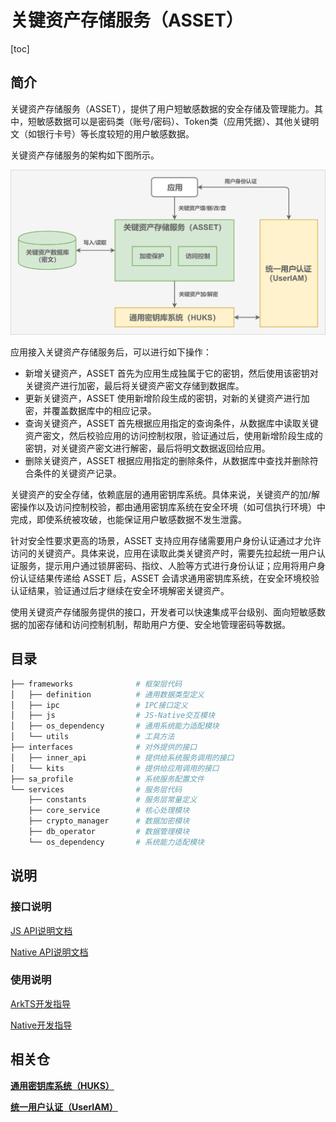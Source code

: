 # 关键资产存储服务（ASSET）

[toc]

## 简介

关键资产存储服务（ASSET），提供了用户短敏感数据的安全存储及管理能力。其中，短敏感数据可以是密码类（账号/密码）、Token类（应用凭据）、其他关键明文（如银行卡号）等长度较短的用户敏感数据。

关键资产存储服务的架构如下图所示。

![ASSET架构图](figures/asset_architecture.png)

应用接入关键资产存储服务后，可以进行如下操作：

- 新增关键资产，ASSET 首先为应用生成独属于它的密钥，然后使用该密钥对关键资产进行加密，最后将关键资产密文存储到数据库。
- 更新关键资产，ASSET 使用新增阶段生成的密钥，对新的关键资产进行加密，并覆盖数据库中的相应记录。
- 查询关键资产，ASSET 首先根据应用指定的查询条件，从数据库中读取关键资产密文，然后校验应用的访问控制权限，验证通过后，使用新增阶段生成的密钥，对关键资产密文进行解密，最后将明文数据返回给应用。
- 删除关键资产，ASSET 根据应用指定的删除条件，从数据库中查找并删除符合条件的关键资产记录。

关键资产的安全存储，依赖底层的通用密钥库系统。具体来说，关键资产的加/解密操作以及访问控制校验，都由通用密钥库系统在安全环境（如可信执行环境）中完成，即使系统被攻破，也能保证用户敏感数据不发生泄露。

针对安全性要求更高的场景，ASSET 支持应用存储需要用户身份认证通过才允许访问的关键资产。具体来说，应用在读取此类关键资产时，需要先拉起统一用户认证服务，提示用户通过锁屏密码、指纹、人脸等方式进行身份认证；应用将用户身份认证结果传递给 ASSET 后，ASSET 会请求通用密钥库系统，在安全环境校验认证结果，验证通过后才继续在安全环境解密关键资产。

使用关键资产存储服务提供的接口，开发者可以快速集成平台级别、面向短敏感数据的加密存储和访问控制机制，帮助用户方便、安全地管理密码等数据。

## 目录

```bash
├── frameworks              # 框架层代码
│   ├── definition          # 通用数据类型定义
│   ├── ipc                 # IPC接口定义
│   ├── js                  # JS-Native交互模块
│   ├── os_dependency       # 通用系统能力适配模块
│   └── utils               # 工具方法
├── interfaces              # 对外提供的接口
│   ├── inner_api           # 提供给系统服务调用的接口
│   └── kits                # 提供给应用调用的接口
├── sa_profile              # 系统服务配置文件
└── services                # 服务层代码
    ├── constants           # 服务层常量定义
    ├── core_service        # 核心处理模块
    ├── crypto_manager      # 数据加密模块
    ├── db_operator         # 数据管理模块
    └── os_dependency       # 系统能力适配模块
```

## 说明
### 接口说明

[JS API说明文档](./docs/reference/apis/js-apis-asset.md)

[Native API说明文档](./docs/reference/native-apis/Readme-CN.md)

### 使用说明

[ArkTS开发指导](./docs/security/asset-js-guidelines.md)

[Native开发指导](./docs/security/asset-native-guidelines.md)

## 相关仓
**[通用密钥库系统（HUKS）](https://gitee.com/openharmony/security_huks)**

**[统一用户认证（UserIAM）](https://gitee.com/openharmony/useriam_user_auth_framework)**